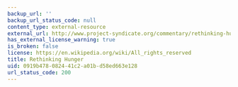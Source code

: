 ```yaml
---
backup_url: ''
backup_url_status_code: null
content_type: external-resource
external_url: http://www.project-syndicate.org/commentary/rethinking-hunger-and-undernourishment-by-jomo-kwame-sundaram-2014-10
has_external_license_warning: true
is_broken: false
license: https://en.wikipedia.org/wiki/All_rights_reserved
title: Rethinking Hunger
uid: 0919b478-0824-41c2-a01b-d58ed663e128
url_status_code: 200
---
```

